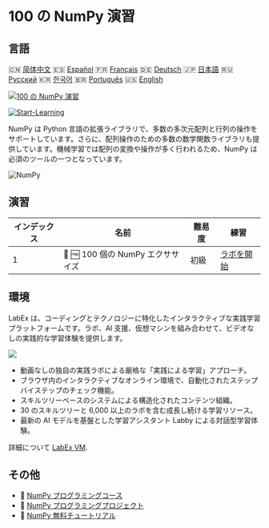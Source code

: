 # 100 の NumPy 演習

## 言語

🇨🇳 [简体中文](README_zh.md) 🇪🇸 [Español](README_es.md) 🇫🇷 [Français](README_fr.md) 🇩🇪 [Deutsch](README_de.md) 🇯🇵 [日本語](README_ja.md) 🇷🇺 [Русский](README_ru.md) 🇰🇷 [한국어](README_ko.md) 🇧🇷 [Português](README_pt.md) 🇺🇸 [English](README.md) 

[![100 の NumPy 演習](https://cover-creator.labex.io/100-numpy-exercises.png?lang=ja)](https://labex.io/ja/courses/100-numpy-exercises)

[![Start-Learning](https://img.shields.io/badge/Start-Learning-whitesmoke?style=for-the-badge)](https://labex.io/ja/courses/100-numpy-exercises)

NumPy は Python 言語の拡張ライブラリで、多数の多次元配列と行列の操作をサポートしています。さらに、配列操作のための多数の数学関数ライブラリも提供しています。機械学習では配列の変換や操作が多く行われるため、NumPy は必須のツールの一つとなっています。

![NumPy](https://img.shields.io/badge/NumPy-whitesmoke?style=for-the-badge&logo=numpy)


## 演習

|   インデックス | 名前                              | 難易度   | 練習                                                                                        |
|----------------|-----------------------------------|----------|---------------------------------------------------------------------------------------------|
|              1 | 📖 🆓 100 個の NumPy エクササイズ | 初級     | <a target='_blank' href='https://labex.io/ja/labs/100-numpy-exercises-20746'>ラボを開始</a> |

## 環境

LabEx は、コーディングとテクノロジーに特化したインタラクティブな実践学習プラットフォームです。ラボ、AI 支援、仮想マシンを組み合わせて、ビデオなしの実践的な学習体験を提供します。

![](https://tutorial-screenshot.getvm.io/images/vm-1725247253.png)

- 動画なしの独自の実践ラボによる厳格な「実践による学習」アプローチ。
- ブラウザ内のインタラクティブなオンライン環境で、自動化されたステップバイステップのチェック機能。
- スキルツリーベースのシステムによる構造化されたコンテンツ組織。
- 30 のスキルツリーと 6,000 以上のラボを含む成長し続ける学習リソース。
- 最新の AI モデルを基盤とした学習アシスタント Labby による対話型学習体験。

詳細について [LabEx VM](https://support.labex.io/using-labex/virtual-machine).

## その他

- 🔗 [NumPy プログラミングコース](https://github.com/labex-labs/awesome-programming-courses)
- 🔗 [NumPy プログラミングプロジェクト](https://github.com/labex-labs/awesome-programming-projects)
- 🔗 [NumPy 無料チュートリアル](https://github.com/labex-labs/numpy-free-tutorials)

